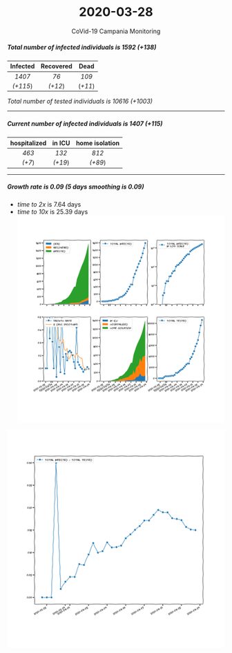 <div align='center'>

# 2020-03-28
CoVid-19 Campania Monitoring
</div>

##### Total number of infected individuals is 1592 (+138)
Infected | Recovered | Dead
:---: | :---: | :---:
*1407* | *76* | *109*
*(+115*) | *(+12*) | (*+11*)

*Total number of tested individuals is 10616 (+1003)*
***
##### Current number of infected individuals is 1407 (+115)
hospitalized | in ICU | home isolation
:---: | :---: | :---:
*463* |*132* |*812*
*(+7*) |*(+19*) |*(+89*)
***
##### Growth rate is 0.09 (5 days smoothing is 0.09)
- *time to 2x* is 7.64 days
- *time to 10x* is 25.39 days
![stats][stats]

![infected_normalized][infected_normalized]

[stats]: stats_Campania.png
[infected_normalized]: infected_normalized_Campania.png

